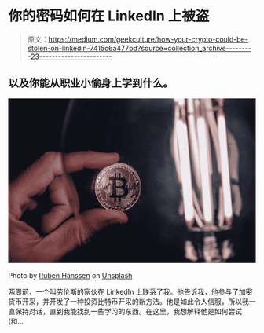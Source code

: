 # 你的密码如何在 LinkedIn 上被盗

> 原文：<https://medium.com/geekculture/how-your-crypto-could-be-stolen-on-linkedin-7415c6a477bd?source=collection_archive---------23----------------------->

## 以及你能从职业小偷身上学到什么。

![](img/19f8c89ff6160bc0aec08f31cda8e132.png)

Photo by [Ruben Hanssen](https://unsplash.com/@rhfhanssen?utm_source=medium&utm_medium=referral) on [Unsplash](https://unsplash.com?utm_source=medium&utm_medium=referral)

两周前，一个叫劳伦斯的家伙在 LinkedIn 上联系了我。他告诉我，他参与了加密货币开采，并开发了一种投资比特币开采的新方法。他是如此令人信服，所以我一直保持对话，直到我能找到一些学习的东西。在这里，我想解释他是如何尝试(和…